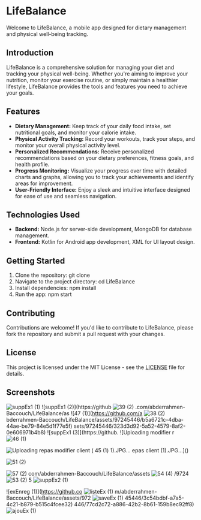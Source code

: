 # LifeBalance

Welcome to LifeBalance, a mobile app designed for dietary management and physical well-being tracking.

## Introduction

LifeBalance is a comprehensive solution for managing your diet and tracking your physical well-being. Whether you're aiming to improve your nutrition, monitor your exercise routine, or simply maintain a healthier lifestyle, LifeBalance provides the tools and features you need to achieve your goals.

## Features

- **Dietary Management:** Keep track of your daily food intake, set nutritional goals, and monitor your calorie intake.
- **Physical Activity Tracking:** Record your workouts, track your steps, and monitor your overall physical activity level.
- **Personalized Recommendations:** Receive personalized recommendations based on your dietary preferences, fitness goals, and health profile.
- **Progress Monitoring:** Visualize your progress over time with detailed charts and graphs, allowing you to track your achievements and identify areas for improvement.
- **User-Friendly Interface:** Enjoy a sleek and intuitive interface designed for ease of use and seamless navigation.

## Technologies Used

- **Backend:** Node.js for server-side development, MongoDB for database management.
- **Frontend:** Kotlin for Android app development, XML for UI layout design.

## Getting Started
1. Clone the repository:
git clone
2. Navigate to the project directory:
cd LifeBalance
3. Install dependencies:
npm install
4. Run the app:
npm start

## Contributing
Contributions are welcome! If you'd like to contribute to LifeBalance, please fork the repository and submit a pull request with your changes.

## License
This project is licensed under the MIT License - see the [LICENSE](LICENSE) file for details.

## Screenshots
![suppEx1 (1)](https://github.com/abderrahmen-Baccouch/LifeBalance/assets/97245446/486dfb8c-4e25-4cd6-9924-9e7657d5eddd)
![suppEx1 (2)](https://github
![39 (2)](https://github.com/abderrahmen-Baccouch/LifeBalance/assets/97245446/7ac753ce-c666-41a7-a7b1-cb4b16bd8829)
.com/abderrahmen-Baccouch/LifeBalance/as
![47 (1)](https://github.com/a
![38 (2)](https://github.com/abderrahmen-Baccouch/LifeBalance/assets/97245446/13d87d60-f7aa-44eb-bbb3-494a8ff223f1)
bderrahmen-Baccouch/LifeBalance/assets/97245446/b5a6721c-4dba-44ae-be79-84e5d1f77e5f)
sets/97245446/323d3d92-5a52-4579-8af2-0e606971b4b8)
![suppEx1 (3)](https://github.
![Uploading modifier r
![46 (1)](https://github.com/abderrahmen-Baccouch/LifeBalance/assets/97245446/eb1284da-ce8d-4c4b-862d-57b7f8d5f4fc)

![Uploading repas modifier client (
![45 (1)](https://github.com/abderrahmen-Baccouch/LifeBalance/assets/97245446/5d79b982-6077-42dd-9567-c12a95ffcc05)
1).JPG…]()
epas client (1).JPG…]()

![51 (2)](https://github.com/abderrahmen-Baccouch/LifeBalance/assets/97245446/8ca8c25e-0d4f-4e0c-ad85-42884b81baee)

![57 (2)](https://github.com/abderrahmen-Baccouch/LifeBalance/assets/97245446/1a36e7a2-87f5-4d26-ac09-d031cbcd5a66)
com/abderrahmen-Baccouch/LifeBalance/assets
![54 (4)](https://github.com/abderrahmen-Baccouch/LifeBalance/assets/97245446/67529850-d51d-4b4a-808f-33ad611bdcd9)
/9724
![53 (2)](https://github.com/abderrahmen-Baccouch/LifeBalance/assets/97245446/53eaf3b5-c46b-42c8-a7e1-57739af6bd14)
5
![suppEx2 (1)](https://github.com/abderrahmen-Baccouch/LifeBalance/assets/97245446/9e76641e-af73-43c3-a582-e50603c5c640)

![exEnreg (1)](https://github.co
![listeEx (1)](https://github.com/abderrahmen-Baccouch/LifeBalance/assets/97245446/7eed39d9-9579-43e3-94ee-3b1d819d4f31)
m/abderrahmen-Baccouch/LifeBalance/assets/972
![saveEx (1)](https://github.com/abderrahmen-Baccouch/LifeBalance/assets/97245446/555dd65c-32c8-475b-8026-b7129f361587)
45446/3c54bdbf-a7a5-4c21-b879-b515c4fcee32)
446/77cd2c72-a886-42b2-8b61-159b8ec92ff8)
![ajouEx (1)](https://github.com/abderrahmen-Baccouch/LifeBalance/assets/97245446/18627340-5df4-4a05-bfe5-527f0d266985)
